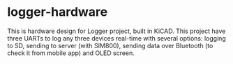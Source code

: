 # logger-hardware
This is hardware design for Logger project, built in KiCAD. This project have three UARTs to log any three devices real-time with several options: logging to SD, sending to server (with SIM800), sending data over Bluetooth (to check it from mobile app) and OLED screen.
